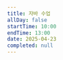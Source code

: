 ```yaml
---
title: 자바 수업
allDay: false
startTime: 10:00
endTime: 13:00
date: 2025-04-23
completed: null
---
```

